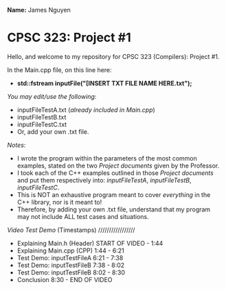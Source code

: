 **Name:** James Nguyen

# CPSC 323: Project #1
Hello, and welcome to my repository for CPSC 323 (Compilers): Project #1.

In the Main.cpp file, on this line here:
- **std::fstream inputFile("[INSERT TXT FILE NAME HERE.txt");**

_You may edit/use the following_:
- inputFileTestA.txt (*already included in Main.cpp*)
- inputFileTestB.txt
- inputFileTestC.txt
- Or, add your own .txt file.

_Notes:_
- I wrote the program within the parameters of the most common examples, stated on the two *Project documents* given by the Professor.
- I took each of the C++ examples outlined in those *Project documents* and put them respectively into: *inputFileTestA*, *inputFileTestB*, *inputFileTestC*.
- This is NOT an exhaustive program meant to cover *everything* in the C++ library, nor is it meant to!
- Therefore, by adding your own .txt file, understand that my program may not include ALL test cases and situations.

_Video Test Demo_ (Timestamps)
/////////////////
- Explaining Main.h (Header)	START OF VIDEO - 1:44
- Explaining Main.cpp (CPP)	1:44 - 6:21
- Test Demo: inputTestFileA	6:21 - 7:38
- Test Demo: inputTestFileB	7:38 - 8:02
- Test Demo: inputTestFileB	8:02 - 8:30
- Conclusion			8:30 - END OF VIDEO
